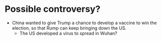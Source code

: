# Possible controversy?
- China wanted to give Trump a chance to develop a vaccine to win the election, so that Rump can keep bringing down the US.
  - The US developed a virus to spread in Wuhan?